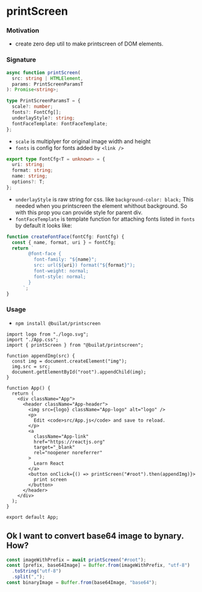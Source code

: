 # printScreen

### Motivation

- create zero dep util to make printscreen of DOM elements.

### Signature

```typescript
async function printScreen(
  src: string | HTMLElement,
  params: PrintScreenParamsT
): Promise<string>;
```

```typescript
type PrintScreenParamsT = {
  scale?: number;
  fonts?: FontCfg[];
  underlayStyle?: string;
  fontFaceTemplate: FontFaceTemplate;
};
```

- `scale` is multiplyer for original image width and height
- `fonts` is config for fonts added by `<link />`

```typescript
export type FontCfg<T = unknown> = {
  uri: string;
  format: string;
  name: string;
  options?: T;
};
```

- `underlayStyle` is raw string for css. like `background-color: black;` This needed when you printscreen the element whithout background. So with this prop you can provide style for parent div.
- `fontFaceTemplate` is template function for attaching fonts listed in `fonts` by default it looks like:

```typescript
function createFontFace(fontCfg: FontCfg) {
  const { name, format, uri } = fontCfg;
  return `
        @font-face {
          font-family: "${name}";
          src: url(${uri}) format("${format}");
          font-weight: normal;
          font-style: normal;
        }
      `;
}
```

### Usage

- `npm install @builat/printscreen`

```tsx
import logo from "./logo.svg";
import "./App.css";
import { printScreen } from "@builat/printscreen";

function appendImg(src) {
  const img = document.createElement("img");
  img.src = src;
  document.getElementById("root").appendChild(img);
}

function App() {
  return (
    <div className="App">
      <header className="App-header">
        <img src={logo} className="App-logo" alt="logo" />
        <p>
          Edit <code>src/App.js</code> and save to reload.
        </p>
        <a
          className="App-link"
          href="https://reactjs.org"
          target="_blank"
          rel="noopener noreferrer"
        >
          Learn React
        </a>
        <button onClick={() => printScreen("#root").then(appendImg)}>
          print screen
        </button>
      </header>
    </div>
  );
}

export default App;
```

## Ok I want to convert base64 image to bynary. How?

```typescript
const imageWithPrefix = await printScreen("#root");
const [prefix, base64Image] = Buffer.from(imageWithPrefix, "utf-8")
  .toString("utf-8")
  .split(",");
const binaryImage = Buffer.from(base64Image, "base64");
```
